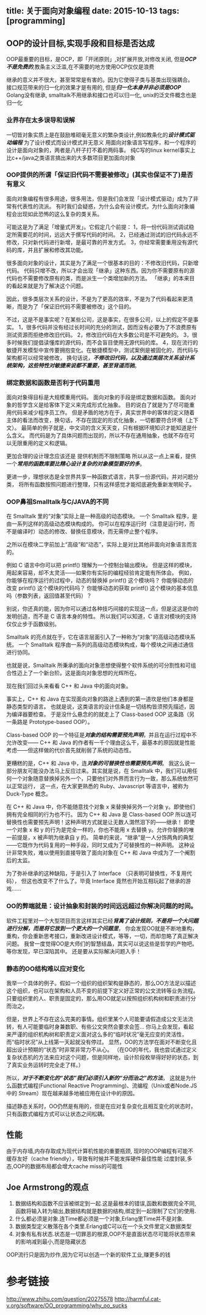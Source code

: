 title: 关于面向对象编程
date: 2015-10-13
tags: [programming]
---

## OOP的设计目标,实现手段和目标是否达成
OOP最重要的目标，是OCP，即「开闭原则」,对扩展开放,对修改关闭,
但是***OCP不是免费的***,教条主义泛滥,在不需要的地方使用OCP仅仅是浪费

继承的意义并不很大，甚至常常是有害的。因为它使得子类与基类出现强耦合。
接口规范带来的归一化的效果才是有用的, 但是***归一化本身并非必须是OOP***  
Golang没有继承, smalltalk不用继承和接口也可以归一化, unix的泛文件概念也是归一化

### 业界存在太多误导和误解
一切皆对象实质上是在鼓励堆砌毫无意义的繁杂类设计,例如教条化的***设计模式驱动编程***
为了设计模式而设计模式并无意义
用面向对象语言写程序，和一个程序的设计是面向对象的，两者是八杆子打不着的两码事。
纯C写的linux kernel事实上比c++/java之类语言搞出来的大多数项目更加面向对象

### OOP提供的所谓「保证旧代码不需要被修改」(其实也保证不了)是否有意义
面向对象编程有很多用途，很多用法，但是我们会发现「设计模式驱动」成为了非常有代表性的流派。
有时我们会疑惑，为什么会有设计模式，为什么面向对象编程会出现如此恐怖的这么复杂的类关系。

可能这是为了满足「增量式开发」。它假定几个前提：
1，将一份代码测试调试稳定所需要花的时间，远远大于撰写代码的时间。
2，已经通过测试的旧代码永远不修改，只对新代码进行新增，是最可靠的开发方式。
3，你经常需要重用没有源代码的库，并且扩展和修改其功能。

很多面向对象的设计，其实是为了满足一个很基本的目的：不修改旧代码，只新增代码。
代码只增不改，所以才会出现「继承」这种东西。因为你不需要原有的源代码也不需要修改原有的类，而是派生一个类增加新的方法。
「继承」的本来目的看起来就是为了解决这个问题。

因此，很多类层次关系的设计，不是为了更高的效率，不是为了代码看起来更清晰，而是为了「保证旧代码不需要被修改」这个目的。

不过，这是不是事实呢？在某些公司，这是事实，在很多公司，以上的假定不是事实。
1，很多代码并没有经过长时间的充分的测试，因而没有必要为了不浪费原有测试资源而拒绝修改旧代码。
2，修改旧代码在大多数公司是不可避免的。
3，很多时候我们提倡读懂库的源代码，而不会盲目使用无源代码的库。
4，现在流行的敏捷开发模型中宣传要拥抱变化。在敏捷模型中，测试案例是被固化的，而代码与架构都可以经常被修改，
换句话说，***不修改旧代码，以及通过类层次关系设计系统架构，这些特性对敏捷来说都不重要，甚至背道而驰***。

### 绑定数据和函数是否利于代码重用
面向对象得目标是大规模重用代码。
面向对象的手段是绑定数据和函数。
面向对象的哲学含义是给客体下定义来完成形式化抽象。 目的说白了就是为了尽可能重用代码来减少程序员工作。
但是矛盾的地方在于，真实世界中的客体的定义随着主体的看法而改变，换句话，不存在固定的形式化抽象，一切都要符合环境（上下文）。
最简单的例子就是，中文词的含义天天变，只有根据环境知识才能知道是什么含义。
而代码是为了具体问题而出现的，所以不存在通用抽象，也就不存在可以无限重用的定义和逻辑。

更加合理的设计理念应该还是 提供机制而不限制策略 
所以从这一点上来看，提供一个***常用的函数库要比精心设计复杂的对象模型要好的多***。

更进一步，理想状态是全世界共享一种函数式语言，共享一份源代码，并对问题分类，
将所有函数按照问题进行整理，只有这样感觉才能彻底避免重新发明轮子。

### OOP鼻祖Smalltalk与C/JAVA的不同
在 Smalltalk 里的“对象”实际上是一种高级的动态模块。
一个 Smalltalk 程序，是由一系列这样的高级动态模块构成的。
你可以在程序运行时（注意是运行时，而不是编译时）动态的修改、替换任意模块，而无需停止整个程序。

之所以在模块二字前加上“高级”和“动态”，实际上是对比其他非面向对象语言而言的。

例如 C 语言中你可以把 printf() 理解为一个控制台输出模块。
但是这样的模块，用起来容易，却不太灵活——如果你有实际的编程经验肯定能有所体会。
例如，你能够在程序运行的过程中，动态的替换掉 printf() 这个模块吗？
你能够动态的改变 printf() 这个模块的代码吗？
你能够动态的获取 printf() 这个模块的基本信息吗（参数列表，返回值甚至代码）？

别说，你还真的能，因为你可以通过各种技巧间接的实现这一点，但是这这是你的发明创造，而不是 C 语言本身的特性。
所以我们可以知道，C 语言对模块的支持仅仅止步于函数级别。

Smalltalk 的亮点就在于，它在语言层面引入了一种称为“对象”的高级动态模块系统。
一个 Smalltalk 程序由一系列的高级动态模块构成，每个模块之间通过通信进行协同。

也就是说，Smalltalk 所秉承的面向对象思想使得整个软件系统的可分割性和可组合性迈上了一个新台阶。这是面向对象思想的光辉所在。

现在我们回过头来看看 C++ 和 Java 中的面向对象。

事实上，C++ 和 Java 在实现面向对象的路途上遇到的第一道坎是他们本身都是静态类型的语言。
也就是说，这类语言的设计信条是一切结构皆须预先描述，因为编译器要检查。
于是没什么悬念的的就走上了 Class-based OOP 这条路（另一条路是 Prototype-based OOP）。

Class-based OOP 的一个特征是***对象的结构需要预先声明***，并且在运行过程中不允许改变—— 
C++ 和 Java 的作者有一千个理由这么干，最基本的原因就是性能考虑——但这样做的代价首先就削弱了系统的动态性。

更糟糕的是，C++ 和 Java 中，连***对象的可替换性也需要预先声明***。
我这么说一部分朋友可能没办法马上反应过来。其实就是说，在 Smalltalk 中，我们可以用任何一个对象随意替换掉另外一个，只要他们对外界而言行为一致，那么系统依然可以正常运行，
这一点，在大家更熟悉的 Ruby、Javascript 等语言中，被称为 Duck-Type 概念。

在 C++ 和 Java 中，你不能随意找个对象 x 来替换掉另外一个对象 y。即使他们拥有完全相同的行为也不行。
因为 C++ 和 Java 是 Class-based OOP 所以连可替换性也需要预先声明！这种声明方式就是让无数人潸然泪下的——继承！
即使一个对象 x 和 y 的行为是完全一样的，你也不能用 x 去替换 y。允许你替换的唯一前提是，x 被声明为继承自 y 的。
简单的来说，“继承”是一人分饰两角的典型——它既作为代码复用的一种手段，同时又成为了可替换性的一种声明。
这种设计非常失败，难以使用到直接导致了面向对象在 C++ 和 Java 中成为了一个阉割后的太监。

为了弥补继承的这种缺陷，于是引入了 Interface （只表明可替换性，不复用代码），
但这也改变不了什么了。毕竟 Interface 竟然也开始互相玩起了继承的游戏……

### OO的弊端就是：设计抽象和封装的时间远远超过你解决问题的时间。
软件工程里对一个大型项目而言这样其实已经***背离了设计规则，不是将一个大问题进行分解，而是将它放到一个更大的一个问题里***，
你会发现OO就是不断地重构，重构，你会重新思考接口，重新改进设计模式，等等，一切，而却忽略了真正解决问题。
我曾一度觉得OO是大师们的智慧结晶，其实可以说这些是哲学的产物吧。等你发现，早已深陷其中。
还是要从实际解决问题入手！ 

### 静态的OO结构难以应对变化

我举一个具体的例子。假如一个组织的组织架构是静态的，那么OO方法足以描述这个组织，也可以在架构和人员不变的前提下定义好正常的公文流转等业务流程。
只要组织里的人、职责是固定的，那么用OO就足以按照组织机构树和职责进行分而治之。

但是，世界上不存在这么完美的事情。组织里某个人可能要请假造成公文无法流转，有人可能要临时身兼数职、有些公文突然会要求会签... 
你马上会发现，看起来严谨的组织机构树和职责定义面对这么多的“临时状况”毫无应变的灵活性，而“临时状况”从上线第一天起就没有停过。
显然，OO的方法学在面对不断变化且超出设计预期的“状态”时非常非常力不从心。
（在OO的年代，我也尝试通过定义复杂状态机的方法来应对这个问题，但是同样地，设计阶段枚举得好好的状态，到了真实业务运转时完全走了样。）

所以，***对于不断变化的“状态”我们必须引入新的“分而治之”的方法***，
这就是为什么函数式编程(Functional Reactive Programming)、流编程（Unix或者Node.JS中的 Stream）现在越来越多地被应用在设计中的原因。

描述静态关系时，OO仍然是有用的，但是在应对复杂变化且相互变化的状态时，只有函数式编程方式可以让状态之间松耦。

## 性能
由于内存墙,内存存取成为现代计算机性能的重要瓶颈,
现时的OOP编程有可能不缓存友好（cache friendly），导致有时候并不能发挥硬件最佳性能
过度封装,多态,OOP的数据布局都会增大cache miss的可能性

## Joe Armstrong的观点

1. 数据结构和函数不应该被绑定到一起.这是最根本的错误,函数和数据完全不同,函数将输入转为输出,数据结构就是数据的结构,绑定到一起限制了它们的使用.
2. 什么都必须是对象.连Time都必须是一个对象,Erlang里Time并不是对象.
3. 数据类型定义散落在各个类里.Erlang或C可以在一个头文件里定义数据类型
4. 对象有私有状态.状态是一切罪恶的根源,OOP不是直面状态尽可能将状态带来的影响减到最小,而是隐藏状态

OOP流行只是因为炒作,因为它可以创造一个新的软件工业,赚更多的钱

# 参考链接
http://www.zhihu.com/question/20275578
http://harmful.cat-v.org/software/OO_programming/why_oo_sucks

